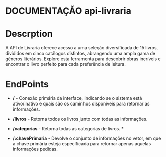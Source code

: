 # DOCUMENTAÇÃO api-livraria 

  

# Descrption  

A API de Livraria oferece acesso a uma seleção diversificada de 15 livros, divididos em cinco catálogos distintos, abrangendo uma ampla gama de gêneros literários. Explore esta ferramenta para descobrir obras incríveis e encontrar o livro perfeito para cada preferência de leitura. 

  

# EndPoints  

* **/**  - Conexão primária da interface, indicando se o sistema está ativo/inativo e quais são os caminhos disponíveis para retornar as informações.  

* **/livros** - Retorna todos os livros junto com todas as informações.

* **/categorias** - Retorna todas as categorias de livros. *

* **/:chavePrimaria** - Devolve o conjunto de informações no vetor, em que a chave primária esteja específicada para retornar apenas aquelas informações pedidas. 
